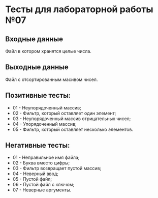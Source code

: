 # Тесты для лабораторной работы №07

## Входные данные
Файл в котором хранятся целые числа.
## Выходные данные
Файл с отсортированным масивом чисел.

## Позитивные тесты:
- 01 - Неупорядоченный массив;
- 02 - Фильтр, который оставляет один элемент;
- 03 - Неупорядоченный массив отрицательных чисел;
- 04 - Упорядоченный массив;
- 05 - Фильтр, который оставляет несколько элементов.
## Негативные тесты:
- 01 - Неправильное имя файла;
- 02 - Буква вместо цифры;
- 03 - Фильтр возвращает пустой массив;
- 04 - Неверный ввод;
- 05 - Пустой файл;
- 06 - Пустой файл с ключом;
- 07 - Неверные аргументы.